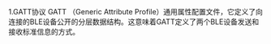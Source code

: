 1.GATT协议
  GATT （Generic Attribute Profile）通用属性配置文件，它定义了向连接的BLE设备公开的分层数据结构。这意味着GATT定义了两个BLE设备发送和接收标准信息的方式。
  
